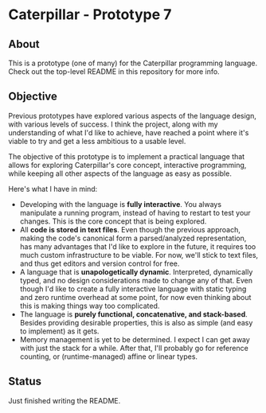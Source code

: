 # Caterpillar - Prototype 7

## About

This is a prototype (one of many) for the Caterpillar programming language.
Check out the top-level README in this repository for more info.

## Objective

Previous prototypes have explored various aspects of the language design, with
various levels of success. I think the project, along with my understanding of
what I'd like to achieve, have reached a point where it's viable to try and get
a less ambitious to a usable level.

The objective of this prototype is to implement a practical language that allows
for exploring Caterpillar's core concept, interactive programming, while keeping
all other aspects of the language as easy as possible.

Here's what I have in mind:

- Developing with the language is **fully interactive**. You always manipulate a
  running program, instead of having to restart to test your changes. This is
  the core concept that is being explored.
- All **code is stored in text files**. Even though the previous approach,
  making the code's canonical form a parsed/analyzed representation, has many
  advantages that I'd like to explore in the future, it requires too much custom
  infrastructure to be viable. For now, we'll stick to text files, and thus get
  editors and version control for free.
- A language that is **unapologetically dynamic**. Interpreted, dynamically
  typed, and no design considerations made to change any of that. Even though
  I'd like to create a fully interactive language with static typing and zero
  runtime overhead at some point, for now even thinking about this is making
  things way too complicated.
- The language is **purely functional, concatenative, and stack-based**. Besides
  providing desirable properties, this is also as simple (and easy to implement)
  as it gets.
- Memory management is yet to be determined. I expect I can get away with just
  the stack for a while. After that, I'll probably go for reference counting, or
  (runtime-managed) affine or linear types.

## Status

Just finished writing the README.
